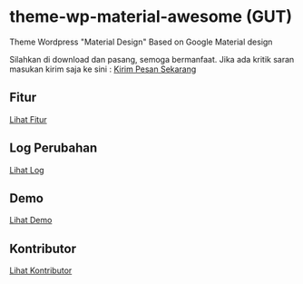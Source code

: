 # theme-wp-material-awesome (GUT)
Theme Wordpress "Material Design" Based on Google Material design

Silahkan di download dan pasang, semoga bermanfaat. Jika ada kritik saran masukan kirim saja ke sini : [Kirim Pesan Sekarang](http://www.kang-cahya.com/p/contact-page.html#popup)

## Fitur
[Lihat Fitur](#)

## Log Perubahan
[Lihat Log](#)

## Demo
[Lihat Demo](http://wp-theme.dokumentasi.my.id/)

## Kontributor
[Lihat Kontributor](#)
